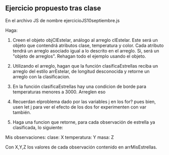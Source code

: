 ## Ejercicio propuesto tras clase
En el archivo JS de nombre ejercicioJS10septiembre.js

Haga:

1. Creen el objeto  objClEstelar, análogo al arreglo clEstelar. Este será un objeto que contendrá atributos clase, temperatura y color. Cada atributo tendrá un arreglo asociado igual a lo descrito en el  arreglo. Si, será un "objeto de arreglos". Rehagan todo el ejemplo usando el objeto.

2.  Utilizando el arreglo, hagan que la función clasificaEstrellas reciba un arreglo del estilo arrEstelar, de longitud desconocida y retorne un arreglo con la clasificacion.

3. En la función clasificaEstrellas hay una condicion de borde para temperaturas menores a 3000. Arreglen eso

4. Recuerdan elproblema dado por las variables j en los for? pues bien,  usen let j para ver el efecto de los dos for experimenten con var también.

5.  Haga una funcion que retorne, para cada observación de estrella ya clasificada, lo siguiente:

Mis observaciones:
clase: X
temperatura: Y
masa: Z

Con X,Y,Z los valores de cada observación contenido en arrMisEstrellas.